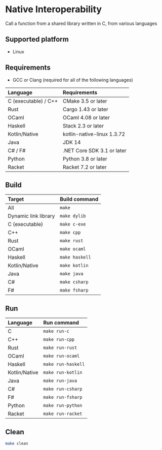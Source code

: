 # Native Interoperability

Call a function from a shared library written in C, from various languages

## Supported platform

- Linux

## Requirements

- GCC or Clang (required for all of the following languages)

| Language | Requirements |
| :--- | :--- |
| C (executable) / C++ | CMake 3.5 or later |
| Rust | Cargo 1.43 or later |
| OCaml | OCaml 4.08 or later |
| Haskell | Stack 2.3 or later |
| Kotlin/Native | kotlin-native-linux 1.3.72 |
| Java | JDK 14 |
| C# / F# | .NET Core SDK 3.1 or later |
| Python | Python 3.8 or later |
| Racket | Racket 7.2 or later |

## Build

| Target | Build command |
| :--- | :--- |
| All | `make` |
| Dynamic link library | `make dylib` |
| C (executable) | `make c-exe` |
| C++ | `make cpp` |
| Rust | `make rust` |
| OCaml | `make ocaml` |
| Haskell | `make haskell` |
| Kotlin/Native | `make kotlin` |
| Java | `make java` |
| C# | `make csharp` |
| F# | `make fsharp` |

## Run

| Language | Run command |
| :--- | :--- |
| C | `make run-c` |
| C++ | `make run-cpp` |
| Rust | `make run-rust` |
| OCaml | `make run-ocaml` |
| Haskell | `make run-haskell` |
| Kotlin/Native | `make run-kotlin` |
| Java | `make run-java` |
| C# | `make run-csharp` |
| F# | `make run-fsharp` |
| Python | `make run-python` |
| Racket | `make run-racket` |

## Clean

```bash
make clean
```
